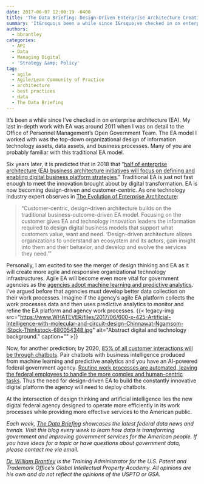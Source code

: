```yaml
---
date: 2017-06-07 12:00:19 -0400
title: 'The Data Briefing: Design-Driven Enterprise Architecture Creating the New Federal Government Agency'
summary: 'It&rsquo;s been a while since I&rsquo;ve checked in on enterprise architecture (EA). My last in-depth work with EA was around 2011 when I was on detail to the Office of Personnel Management&rsquo;s Open Government Team. The EA model I worked with was the top-down organizational design of information technology assets, data assets, and business processes.'
authors:
  - bbrantley
categories:
  - API
  - Data
  - Managing Digital
  - 'Strategy &amp; Policy'
tag:
  - agile
  - Agile/Lean Community of Practice
  - architecture
  - best practices
  - data
  - The Data Briefing
---
```


It’s been a while since I’ve checked in on enterprise architecture (EA). My last in-depth work with EA was around 2011 when I was on detail to the Office of Personnel Management’s Open Government Team. The EA model I worked with was the top-down organizational design of information technology assets, data assets, and business processes. Many of you are probably familiar with this traditional EA model.

Six years later, it is predicted that in 2018 that “[half of enterprise architecture (EA) business architecture initiatives will focus on defining and enabling digital business platform strategies](https://www.networksasia.net/article/half-business-architectures-will-focus-digital-business-2018-says-gartner.1491178511).” Traditional EA is just not fast enough to meet the innovation brought about by digital transformation. EA is now becoming design-driven and customer-centric. As one technology industry expert observes in [The Evolution of Enterprise Architecture](http://www.gartner.com/smarterwithgartner/the-evolution-of-enterprise-architecture/):

> “Customer-centric, design-driven architecture builds on the traditional business-outcome-driven EA model. Focusing on the customer gives EA and technology innovation leaders the information required to design digital business models that support what customers value, want and need. ‘Design-driven architecture allows organizations to understand an ecosystem and its actors, gain insight into them and their behavior, and develop and evolve the services they need.’”

Personally, I am excited to see the merger of design thinking and EA as it will create more agile and responsive organizational technology infrastructures. Agile EA will become even more vital for government agencies as the [agencies adopt machine learning and predictive analytics](http://www.zdnet.com/article/machine-learning-adds-punch-to-predictive-analytics/). I’ve argued before that agencies must develop better data collection on their work processes. Imagine if the agency’s agile EA platform collects the work processes data and then uses predictive analytics to monitor and refine the EA platform and agency work processes. {{< legacy-img src="https://www.WHATEVER/files/2017/06/600-x-425-Artificial-Intelligence-with-molecular-and-circuit-design-Chinnawat-Ngamsom-iStock-Thinkstock-680054348.jpg" alt="Abstract digital and technology background." caption="" >}} 

Now, for another prediction; by 2020, [85% of all customer interactions will be through chatbots](https://www.forbes.com/sites/jenniferhicks/2016/09/23/artificial-intelligence-beats-a-path-to-ecommerce/#358cbde748e3). Pair chatbots with business intelligence produced from machine learning and predictive analytics and you have an AI-powered federal government agency. [Routine work processes are automated, leaving the federal employees to handle the more complex and human-centric tasks](https://chatbotslife.com/why-chatbots-are-key-to-the-future-of-business-intelligence-cf0f4baa2d56). Thus the need for design-driven EA to build the constantly innovative digital platform the agency will need to deploy chatbots.

At the intersection of design thinking and artificial intelligence lies the new digital federal agency designed to operate more efficiently in its work processes while providing more effective services to the American public.

_Each week,_ [_The Data Briefing_](https://www.WHATEVER/tag/the-data-briefing/) _showcases the latest federal data news and trends. Visit this blog every week to learn how data is transforming government and improving government services for the American people. If you have ideas for a topic or have questions about government data, please contact me via email._

[_Dr. William Brantley_](https://www.WHATEVER/author/bbrantley/) _is the Training Administrator for the U.S. Patent and Trademark Office’s Global Intellectual Property Academy. All opinions are his own and do not reflect the opinions of the USPTO or GSA._